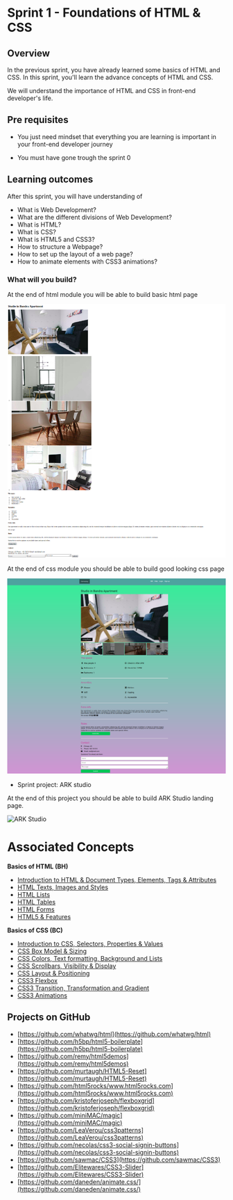 # Sprint 1 - Foundations of HTML & CSS



## Overview

In the previous sprint, you have already learned some basics of HTML and CSS. In this sprint, you'll learn the advance concepts of HTML and CSS. 

We will understand the importance of HTML and CSS in front-end developer's life.


## Pre requisites

- You just need mindset that everything you are learning is important in your front-end developer journey

- You must have gone trough the sprint 0


## Learning outcomes

After this sprint, you will have understanding of 

- What is Web Development?
- What are the different divisions of Web Development?
- What is HTML?
- What is CSS?
- What is HTML5 and CSS3?
- How to structure a Webpage?
- How to set up the layout of a web page?
- How to animate elements with CSS3 animations?



### What will you build?

At the end of html module you will be able to build basic html page

![airbnb html](1.Basics_of_HTML/images/wrap_up.png)


At the end of css module you should be able to build good looking css page

![airbnb project](2.Basics_of_CSS/images/final.png)

- Sprint project: ARK studio

At the end of this project you should be able to build ARK Studio landing page.

![ARK Studio](project/template.png)

# Associated Concepts

**Basics of HTML (BH)**

- [Introduction to HTML & Document Types, Elements, Tags & Attributes](1.Basics_of_HTML/1.1%20-%20Intro%20to%20HTML.md)
- [HTML Texts, Images and Styles](1.Basics_of_HTML/1.2%20-%20%20HTML%20Texts%2C%20Images%20and%20Styles.md)
- [HTML Lists](1.Basics_of_HTML/1.3%20-%20HTML%20Lists.md)
- [HTML Tables](1.Basics_of_HTML/1.4%20-%20%20HTML%20Tables.md)
- [HTML Forms](1.Basics_of_HTML/1.5%20-%20%20HTML%20Forms.md)
- [HTML5 & Features](1.Basics_of_HTML/1.6%20-%20%20HTML5%20%26%20Features.md)

**Basics of CSS (BC)**

- [Introduction to CSS, Selectors, Properties & Values](2.Basics_of_CSS/2.1%20-%20%20Intro%20to%20CSS.md)
- [CSS Box Model & Sizing](2.Basics_of_CSS/2.2%20-%20CSS%20Box%20Model%20%26%20Sizing.md)
- [CSS Colors, Text formatting, Background and Lists](2.Basics_of_CSS/2.3%20-%20CSS%20Colors%2C%20Text%20formatting%2C%20Background%20and%20Lists.md)
- [CSS Scrollbars, Visibility & Display](2.Basics_of_CSS/2.4%20-%20%20CSS%20Scrollbars%2C%20Visibility%20%26%20Display.md)
- [CSS Layout & Positioning](2.Basics_of_CSS/2.5%20-%20%20CSS%20Layout%20and%20Positioning.md)
- [CSS3 Flexbox](2.Basics_of_CSS/2.6%20-%20%20CSS%20Flexbox.md)
- [CSS3 Transition, Transformation and Gradient](2.Basics_of_CSS/2.7%20-%20%20CSS3%20Transition%2C%20Transformation%20and%20Gradient.md)
- [CSS3 Animations](2.Basics_of_CSS/2.8%20-%20CSS3%20Animations.md)

## Projects on GitHub

- [https://github.com/whatwg/html](https://github.com/whatwg/html)
- [https://github.com/h5bp/html5-boilerplate](https://github.com/h5bp/html5-boilerplate)
- [https://github.com/remy/html5demos](https://github.com/remy/html5demos)
- [https://github.com/murtaugh/HTML5-Reset](https://github.com/murtaugh/HTML5-Reset)
- [https://github.com/html5rocks/www.html5rocks.com](https://github.com/html5rocks/www.html5rocks.com)
- [https://github.com/kristoferjoseph/flexboxgrid](https://github.com/kristoferjoseph/flexboxgrid)
- [https://github.com/miniMAC/magic](https://github.com/miniMAC/magic)
- [https://github.com/LeaVerou/css3patterns](https://github.com/LeaVerou/css3patterns)
- [https://github.com/necolas/css3-social-signin-buttons](https://github.com/necolas/css3-social-signin-buttons)
- [https://github.com/sawmac/CSS3](https://github.com/sawmac/CSS3)
- [https://github.com/Elitewares/CSS3-Slider](https://github.com/Elitewares/CSS3-Slider)
- [https://github.com/daneden/animate.css/](https://github.com/daneden/animate.css/)


